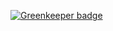 

[![Greenkeeper badge](https://badges.greenkeeper.io/Pravandan/zeta.svg?token=15a99f8577d0ec0829c305d468cab8aa4183068a7ed8fdd7ff2f2d694c7099af&ts=1512884929064)](https://greenkeeper.io/)